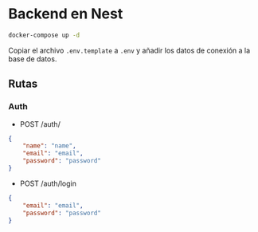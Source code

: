 # Backend en Nest

```bash
docker-compose up -d
```

Copiar el archivo ```.env.template``` a ```.env``` y añadir los datos de conexión a la base de datos.

## Rutas

### Auth

- POST /auth/

```json
{
    "name": "name",
    "email": "email",
    "password": "password"
}
```

- POST /auth/login

```json
{
    "email": "email",
    "password": "password"
}
```

